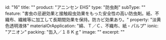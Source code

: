 id: "16"
title: ""
product: "アニンセン EHS"
type: "防虫剤"
subType: ""
feature: "害虫の忌避効果と接触殺虫効果をもった安全性の高い防虫剤。紙、不織布、繊維等に加工して長期間効果を保持。防カビ効果あり。"
property: "淡黄色透明液体"
materialOrApplication: "綿、Ｔ／Ｃ、不織布、紙・パルプ"
ionic: "アニオン"
packing: "缶入／１８Ｋｇ"
image: ""
excerpt: ""